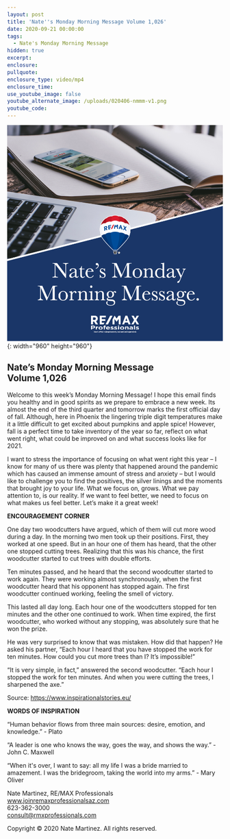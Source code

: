 ```yaml
---
layout: post
title: 'Nate''s Monday Morning Message Volume 1,026'
date: 2020-09-21 00:00:00
tags:
  - Nate's Monday Morning Message
hidden: true
excerpt:
enclosure:
pullquote:
enclosure_type: video/mp4
enclosure_time:
use_youtube_image: false
youtube_alternate_image: /uploads/020406-nmmm-v1.png
youtube_code:
---
```


![](/uploads/020406-nmmm-v1.png){: width="960" height="960"}

## **Nate’s Monday Morning Message<br>Volume 1,026**

Welcome to this week’s Monday Morning Message\! I hope this email finds you healthy and in good spirits as we prepare to embrace a new week. Its almost the end of the third quarter and tomorrow marks the first official day of fall. Although, here in Phoenix the lingering triple digit temperatures make it a little difficult to get excited about pumpkins and apple spice\! However, fall is a perfect time to take inventory of the year so far, reflect on what went right, what could be improved on and what success looks like for 2021.

I want to stress the importance of focusing on what went right this year – I know for many of us there was plenty that happened around the pandemic which has caused an immense amount of stress and anxiety – but I would like to challenge you to find the positives, the silver linings and the moments that brought joy to your life. What we focus on, grows. What we pay attention to, is our reality. If we want to feel better, we need to focus on what makes us feel better. Let’s make it a great week\!

**ENCOURAGEMENT CORNER**

One day two woodcutters have argued, which of them will cut more wood during a day. In the morning two men took up their positions. First, they worked at one speed. But in an hour one of them has heard, that the other one stopped cutting trees. Realizing that this was his chance, the first woodcutter started to cut trees with double efforts.

Ten minutes passed, and he heard that the second woodcutter started to work again. They were working almost synchronously, when the first woodcutter heard that his opponent has stopped again. The first woodcutter continued working, feeling the smell of victory.

This lasted all day long. Each hour one of the woodcutters stopped for ten minutes and the other one continued to work. When time expired, the first woodcutter, who worked without any stopping, was absolutely sure that he won the prize.

He was very surprised to know that was mistaken. How did that happen? He asked his partner, “Each hour I heard that you have stopped the work for ten minutes. How could you cut more trees than I? It’s impossible\!”

“It is very simple, in fact,” answered the second woodcutter. “Each hour I stopped the work for ten minutes. And when you were cutting the trees, I sharpened the axe.”

Source: https://www.inspirationalstories.eu/

**WORDS OF INSPIRATION**

“Human behavior flows from three main sources: desire, emotion, and knowledge.” - Plato

“A leader is one who knows the way, goes the way, and shows the way.” - John C. Maxwell

“When it's over, I want to say: all my life I was a bride married to amazement. I was the bridegroom, taking the world into my arms.” - Mary Oliver

Nate Martinez, RE/MAX Professionals<br>www.joinremaxprofessionalsaz.com<br>623-362-3000<br>consult@rmxprofessionals.com

Copyright &copy; 2020 Nate Martinez. All rights reserved.